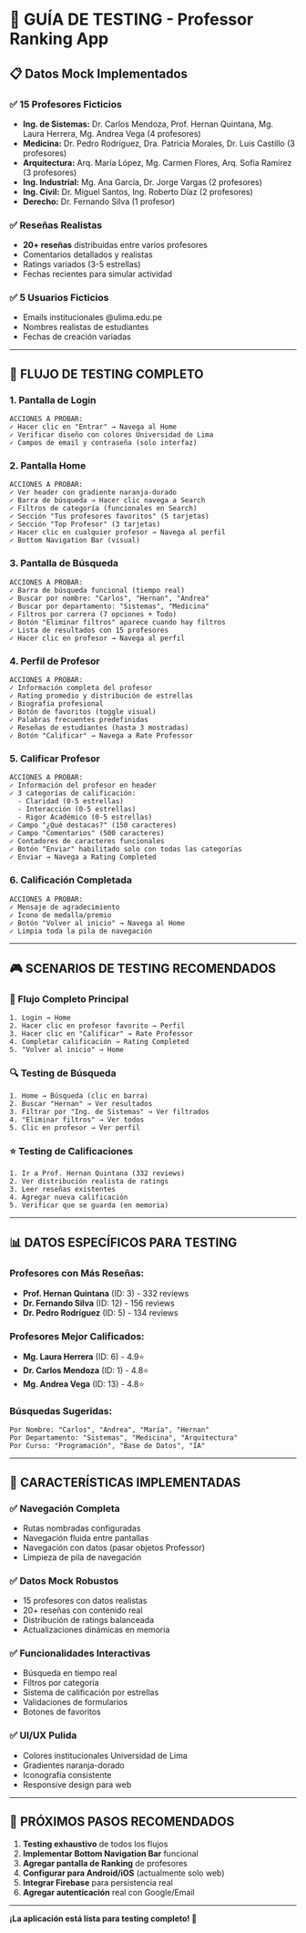 # 🎯 **GUÍA DE TESTING - Professor Ranking App**

## 📋 **Datos Mock Implementados**

### **✅ 15 Profesores Ficticios**
- **Ing. de Sistemas:** Dr. Carlos Mendoza, Prof. Hernan Quintana, Mg. Laura Herrera, Mg. Andrea Vega (4 profesores)
- **Medicina:** Dr. Pedro Rodríguez, Dra. Patricia Morales, Dr. Luis Castillo (3 profesores) 
- **Arquitectura:** Arq. María López, Mg. Carmen Flores, Arq. Sofía Ramírez (3 profesores)
- **Ing. Industrial:** Mg. Ana García, Dr. Jorge Vargas (2 profesores)
- **Ing. Civil:** Dr. Miguel Santos, Ing. Roberto Díaz (2 profesores)
- **Derecho:** Dr. Fernando Silva (1 profesor)

### **✅ Reseñas Realistas**
- **20+ reseñas** distribuidas entre varios profesores
- Comentarios detallados y realistas
- Ratings variados (3-5 estrellas)
- Fechas recientes para simular actividad

### **✅ 5 Usuarios Ficticios**
- Emails institucionales @ulima.edu.pe
- Nombres realistas de estudiantes
- Fechas de creación variadas

---

## 🧪 **FLUJO DE TESTING COMPLETO**

### **1. Pantalla de Login** 
```
ACCIONES A PROBAR:
✓ Hacer clic en "Entrar" → Navega al Home
✓ Verificar diseño con colores Universidad de Lima
✓ Campos de email y contraseña (solo interfaz)
```

### **2. Pantalla Home**
```
ACCIONES A PROBAR:
✓ Ver header con gradiente naranja-dorado
✓ Barra de búsqueda → Hacer clic navega a Search
✓ Filtros de categoría (funcionales en Search)
✓ Sección "Tus profesores favoritos" (5 tarjetas)
✓ Sección "Top Profesor" (3 tarjetas)
✓ Hacer clic en cualquier profesor → Navega al perfil
✓ Bottom Navigation Bar (visual)
```

### **3. Pantalla de Búsqueda**
```
ACCIONES A PROBAR:
✓ Barra de búsqueda funcional (tiempo real)
✓ Buscar por nombre: "Carlos", "Hernan", "Andrea"
✓ Buscar por departamento: "Sistemas", "Medicina"
✓ Filtros por carrera (7 opciones + Todo)
✓ Botón "Eliminar filtros" aparece cuando hay filtros
✓ Lista de resultados con 15 profesores
✓ Hacer clic en profesor → Navega al perfil
```

### **4. Perfil de Profesor**
```
ACCIONES A PROBAR:
✓ Información completa del profesor
✓ Rating promedio y distribución de estrellas
✓ Biografía profesional
✓ Botón de favoritos (toggle visual)
✓ Palabras frecuentes predefinidas
✓ Reseñas de estudiantes (hasta 3 mostradas)
✓ Botón "Calificar" → Navega a Rate Professor
```

### **5. Calificar Profesor**
```
ACCIONES A PROBAR:
✓ Información del profesor en header
✓ 3 categorías de calificación:
  - Claridad (0-5 estrellas)
  - Interacción (0-5 estrellas) 
  - Rigor Académico (0-5 estrellas)
✓ Campo "¿Qué destacas?" (150 caracteres)
✓ Campo "Comentarios" (500 caracteres)
✓ Contadores de caracteres funcionales
✓ Botón "Enviar" habilitado solo con todas las categorías
✓ Enviar → Navega a Rating Completed
```

### **6. Calificación Completada**
```
ACCIONES A PROBAR:
✓ Mensaje de agradecimiento
✓ Ícono de medalla/premio
✓ Botón "Volver al inicio" → Navega al Home
✓ Limpia toda la pila de navegación
```

---

## 🎮 **SCENARIOS DE TESTING RECOMENDADOS**

### **🔄 Flujo Completo Principal**
```
1. Login → Home
2. Hacer clic en profesor favorito → Perfil
3. Hacer clic en "Calificar" → Rate Professor
4. Completar calificación → Rating Completed
5. "Volver al inicio" → Home
```

### **🔍 Testing de Búsqueda**
```
1. Home → Búsqueda (clic en barra)
2. Buscar "Hernan" → Ver resultados
3. Filtrar por "Ing. de Sistemas" → Ver filtrados
4. "Eliminar filtros" → Ver todos
5. Clic en profesor → Ver perfil
```

### **⭐ Testing de Calificaciones**
```
1. Ir a Prof. Hernan Quintana (332 reviews)
2. Ver distribución realista de ratings
3. Leer reseñas existentes
4. Agregar nueva calificación
5. Verificar que se guarda (en memoria)
```

---

## 📊 **DATOS ESPECÍFICOS PARA TESTING**

### **Profesores con Más Reseñas:**
- **Prof. Hernan Quintana** (ID: 3) - 332 reviews
- **Dr. Fernando Silva** (ID: 12) - 156 reviews  
- **Dr. Pedro Rodríguez** (ID: 5) - 134 reviews

### **Profesores Mejor Calificados:**
- **Mg. Laura Herrera** (ID: 6) - 4.9⭐
- **Dr. Carlos Mendoza** (ID: 1) - 4.8⭐
- **Mg. Andrea Vega** (ID: 13) - 4.8⭐

### **Búsquedas Sugeridas:**
```
Por Nombre: "Carlos", "Andrea", "María", "Hernan"
Por Departamento: "Sistemas", "Medicina", "Arquitectura"
Por Curso: "Programación", "Base de Datos", "IA"
```

---

## 🚀 **CARACTERÍSTICAS IMPLEMENTADAS**

### **✅ Navegación Completa**
- Rutas nombradas configuradas
- Navegación fluida entre pantallas
- Navegación con datos (pasar objetos Professor)
- Limpieza de pila de navegación

### **✅ Datos Mock Robustos**
- 15 profesores con datos realistas
- 20+ reseñas con contenido real
- Distribución de ratings balanceada
- Actualizaciones dinámicas en memoria

### **✅ Funcionalidades Interactivas**
- Búsqueda en tiempo real
- Filtros por categoría
- Sistema de calificación por estrellas
- Validaciones de formularios
- Botones de favoritos

### **✅ UI/UX Pulida**
- Colores institucionales Universidad de Lima
- Gradientes naranja-dorado
- Iconografía consistente
- Responsive design para web

---

## 🎯 **PRÓXIMOS PASOS RECOMENDADOS**

1. **Testing exhaustivo** de todos los flujos
2. **Implementar Bottom Navigation Bar** funcional
3. **Agregar pantalla de Ranking** de profesores
4. **Configurar para Android/iOS** (actualmente solo web)
5. **Integrar Firebase** para persistencia real
6. **Agregar autenticación** real con Google/Email

---

**¡La aplicación está lista para testing completo! 🎉**

